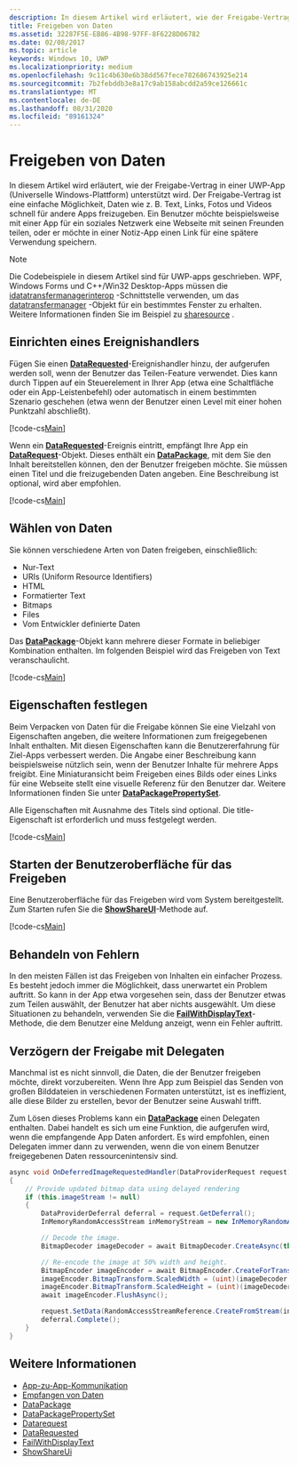 ```yaml
---
description: In diesem Artikel wird erläutert, wie der Freigabe-Vertrag in einer UWP-App (Universelle Windows-Plattform) unterstützt wird.
title: Freigeben von Daten
ms.assetid: 32287F5E-EB86-4B98-97FF-8F6228D06782
ms.date: 02/08/2017
ms.topic: article
keywords: Windows 10, UWP
ms.localizationpriority: medium
ms.openlocfilehash: 9c11c4b630e6b38dd567fece782686743925e214
ms.sourcegitcommit: 7b2febddb3e8a17c9ab158abcdd2a59ce126661c
ms.translationtype: MT
ms.contentlocale: de-DE
ms.lasthandoff: 08/31/2020
ms.locfileid: "89161324"
---
```

# <a name="share-data"></a>Freigeben von Daten


In diesem Artikel wird erläutert, wie der Freigabe-Vertrag in einer UWP-App (Universelle Windows-Plattform) unterstützt wird. Der Freigabe-Vertrag ist eine einfache Möglichkeit, Daten wie z. B. Text, Links, Fotos und Videos schnell für andere Apps freizugeben. Ein Benutzer möchte beispielsweise mit einer App für ein soziales Netzwerk eine Webseite mit seinen Freunden teilen, oder er möchte in einer Notiz-App einen Link für eine spätere Verwendung speichern.

> [!NOTE]
> Die Codebeispiele in diesem Artikel sind für UWP-apps geschrieben. WPF, Windows Forms und C++/Win32 Desktop-Apps müssen die [idatatransfermanagerinterop](/windows/win32/api/shobjidl_core/nn-shobjidl_core-idatatransfermanagerinterop) -Schnittstelle verwenden, um das [datatransfermanager](/uwp/api/windows.applicationmodel.datatransfer.datatransfermanager) -Objekt für ein bestimmtes Fenster zu erhalten. Weitere Informationen finden Sie im Beispiel zu [sharesource](https://github.com/microsoft/Windows-classic-samples/tree/master/Samples/ShareSource) .

## <a name="set-up-an-event-handler"></a>Einrichten eines Ereignishandlers

Fügen Sie einen [**DataRequested**](/uwp/api/windows.applicationmodel.datatransfer.datatransfermanager.datarequested)-Ereignishandler hinzu, der aufgerufen werden soll, wenn der Benutzer das Teilen-Feature verwendet. Dies kann durch Tippen auf ein Steuerelement in Ihrer App (etwa eine Schaltfläche oder ein App-Leistenbefehl) oder automatisch in einem bestimmten Szenario geschehen (etwa wenn der Benutzer einen Level mit einer hohen Punktzahl abschließt).

[!code-cs[Main](./code/share_data/cs/MainPage.xaml.cs#SnippetPrepareToShare)]

Wenn ein [**DataRequested**](/uwp/api/windows.applicationmodel.datatransfer.datatransfermanager.datarequested)-Ereignis eintritt, empfängt Ihre App ein [**DataRequest**](/uwp/api/Windows.ApplicationModel.DataTransfer.DataRequest)-Objekt. Dieses enthält ein [**DataPackage**](/uwp/api/Windows.ApplicationModel.DataTransfer.DataPackage), mit dem Sie den Inhalt bereitstellen können, den der Benutzer freigeben möchte. Sie müssen einen Titel und die freizugebenden Daten angeben. Eine Beschreibung ist optional, wird aber empfohlen.

[!code-cs[Main](./code/share_data/cs/MainPage.xaml.cs#SnippetCreateRequest)]

## <a name="choose-data"></a>Wählen von Daten

Sie können verschiedene Arten von Daten freigeben, einschließlich:

-   Nur-Text
-   URIs (Uniform Resource Identifiers)
-   HTML
-   Formatierter Text
-   Bitmaps
-   Files
-   Vom Entwickler definierte Daten

Das [**DataPackage**](/uwp/api/Windows.ApplicationModel.DataTransfer.DataPackage)-Objekt kann mehrere dieser Formate in beliebiger Kombination enthalten. Im folgenden Beispiel wird das Freigeben von Text veranschaulicht.

[!code-cs[Main](./code/share_data/cs/MainPage.xaml.cs#SnippetSetContent)]

## <a name="set-properties"></a>Eigenschaften festlegen

Beim Verpacken von Daten für die Freigabe können Sie eine Vielzahl von Eigenschaften angeben, die weitere Informationen zum freigegebenen Inhalt enthalten. Mit diesen Eigenschaften kann die Benutzererfahrung für Ziel-Apps verbessert werden. Die Angabe einer Beschreibung kann beispielsweise nützlich sein, wenn der Benutzer Inhalte für mehrere Apps freigibt. Eine Miniaturansicht beim Freigeben eines Bilds oder eines Links für eine Webseite stellt eine visuelle Referenz für den Benutzer dar. Weitere Informationen finden Sie unter [**DataPackagePropertySet**](/uwp/api/Windows.ApplicationModel.DataTransfer.DataPackagePropertySet).

Alle Eigenschaften mit Ausnahme des Titels sind optional. Die title-Eigenschaft ist erforderlich und muss festgelegt werden.

[!code-cs[Main](./code/share_data/cs/MainPage.xaml.cs#SnippetSetProperties)]

## <a name="launch-the-share-ui"></a>Starten der Benutzeroberfläche für das Freigeben

Eine Benutzeroberfläche für das Freigeben wird vom System bereitgestellt. Zum Starten rufen Sie die [**ShowShareUI**](/uwp/api/windows.applicationmodel.datatransfer.datatransfermanager.showshareui)-Methode auf.

[!code-cs[Main](./code/share_data/cs/MainPage.xaml.cs#SnippetShowUI)]

## <a name="handle-errors"></a>Behandeln von Fehlern

In den meisten Fällen ist das Freigeben von Inhalten ein einfacher Prozess. Es besteht jedoch immer die Möglichkeit, dass unerwartet ein Problem auftritt. So kann in der App etwa vorgesehen sein, dass der Benutzer etwas zum Teilen auswählt, der Benutzer hat aber nichts ausgewählt. Um diese Situationen zu behandeln, verwenden Sie die [**FailWithDisplayText**](/uwp/api/Windows.ApplicationModel.DataTransfer.DataRequest#Windows_ApplicationModel_DataTransfer_DataRequest_FailWithDisplayText_System_String_)-Methode, die dem Benutzer eine Meldung anzeigt, wenn ein Fehler auftritt.

## <a name="delay-share-with-delegates"></a>Verzögern der Freigabe mit Delegaten

Manchmal ist es nicht sinnvoll, die Daten, die der Benutzer freigeben möchte, direkt vorzubereiten. Wenn Ihre App zum Beispiel das Senden von großen Bilddateien in verschiedenen Formaten unterstützt, ist es ineffizient, alle diese Bilder zu erstellen, bevor der Benutzer seine Auswahl trifft.

Zum Lösen dieses Problems kann ein [**DataPackage**](/uwp/api/Windows.ApplicationModel.DataTransfer.DataPackage) einen Delegaten enthalten. Dabei handelt es sich um eine Funktion, die aufgerufen wird, wenn die empfangende App Daten anfordert. Es wird empfohlen, einen Delegaten immer dann zu verwenden, wenn die von einem Benutzer freigegebenen Daten ressourcenintensiv sind.

<!-- For some reason, this snippet was inline in the WDCML topic. Suggest moving to VS project with rest of snippets. -->
```cs
async void OnDeferredImageRequestedHandler(DataProviderRequest request)
{
    // Provide updated bitmap data using delayed rendering
    if (this.imageStream != null)
    {
        DataProviderDeferral deferral = request.GetDeferral();
        InMemoryRandomAccessStream inMemoryStream = new InMemoryRandomAccessStream();

        // Decode the image.
        BitmapDecoder imageDecoder = await BitmapDecoder.CreateAsync(this.imageStream);

        // Re-encode the image at 50% width and height.
        BitmapEncoder imageEncoder = await BitmapEncoder.CreateForTranscodingAsync(inMemoryStream, imageDecoder);
        imageEncoder.BitmapTransform.ScaledWidth = (uint)(imageDecoder.OrientedPixelWidth * 0.5);
        imageEncoder.BitmapTransform.ScaledHeight = (uint)(imageDecoder.OrientedPixelHeight * 0.5);
        await imageEncoder.FlushAsync();

        request.SetData(RandomAccessStreamReference.CreateFromStream(inMemoryStream));
        deferral.Complete();
    }
}
```

## <a name="see-also"></a>Weitere Informationen 

* [App-zu-App-Kommunikation](index.md)
* [Empfangen von Daten](receive-data.md)
* [DataPackage](/uwp/api/windows.applicationmodel.datatransfer.datapackage)
* [DataPackagePropertySet](/uwp/api/windows.applicationmodel.datatransfer.datapackagepropertyset)
* [Datarequest](/uwp/api/windows.applicationmodel.datatransfer.datarequest)
* [DataRequested](/uwp/api/windows.applicationmodel.datatransfer.datatransfermanager.datarequested)
* [FailWithDisplayText](/uwp/api/windows.applicationmodel.datatransfer.datarequest.failwithdisplaytext)
* [ShowShareUi](/uwp/api/windows.applicationmodel.datatransfer.datatransfermanager.showshareui)
 